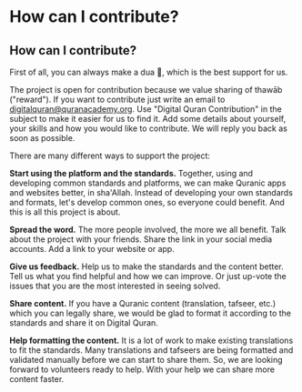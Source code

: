 # How can I contribute?

## How can I contribute?

First of all, you can always make a dua 🤲, which is the best support for us. 

The project is open for contribution because we value sharing of thawāb \("reward"\). If you want to contribute just write an email to [digitalquran@quranacademy.org](mailto:digitalquran@quranacademy.org). Use "Digital Quran Contribution" in the subject to make it easier for us to find it. Add some details about yourself, your skills and how you would like to contribute. We will reply you back as soon as possible.

There are many different ways to support the project:

**Start using the platform and the standards.** Together, using and developing common standards and platforms, we can make Quranic apps and websites better, in sha'Allah. Instead of developing your own standards and formats, let's develop common ones, so everyone could benefit. And this is all this project is about.

**Spread the word.** The more people involved, the more we all benefit. Talk about the project with your friends. Share the link in your social media accounts. Add a link to your website or app.

**Give us feedback.** Help us to make the standards and the content better. Tell us what you find helpful and how we can improve. Or just up-vote the issues that you are the most interested in seeing solved.

**Share content.** If you have a Quranic content \(translation, tafseer, etc.\) which you can legally share, we would be glad to format it according to the standards and share it on Digital Quran.

**Help formatting the content.** It is a lot of work to make existing translations to fit the standards. Many translations and tafseers are being formatted and validated manually before we can start to share them. So, we are looking forward to volunteers ready to help. With your help we can share more content faster.


